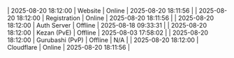 | 2025-08-20 18:12:00 | Website | Online | 2025-08-20 18:11:56 |
| 2025-08-20 18:12:00 | Registration | Online | 2025-08-20 18:11:56 |
| 2025-08-20 18:12:00 | Auth Server | Offline | 2025-08-18 09:33:31 |
| 2025-08-20 18:12:00 | Kezan (PvE) | Offline | 2025-08-03 17:58:02 |
| 2025-08-20 18:12:00 | Gurubashi (PvP) | Offline | N/A |
| 2025-08-20 18:12:00 | Cloudflare | Online | 2025-08-20 18:11:56 |
